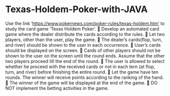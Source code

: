 # Texas-Holdem-Poker-with-JAVA
Use the link ‘https://www.pokernews.com/poker-rules/texas-holdem.htm’ to study the card game ‘Texas Holdem Poker’.
       Develop an automated card game where the dealer distribute the cards according to the rules. 
       Let two players, other than the user, play the game. 
       The dealer’s cards(flop, turn, and river) should be shown to the user in each occurrence. 
       User’s cards should be displayed on the screen. 
       Cards of other players should not be shown to the user on the screen until the round ends. Assume that the other two players proceed till the end of the round.  The user is allowed to select whether he proceed with the received cards or not in each tern (at flop, turn, and river) before finishing the entire round.  Let the game have ten rounds. The winner will receive points according to the ranking of the hand. 
       The winner of the game will be displayed at the end of the game. 
       DO NOT implement the betting activities in the game.
